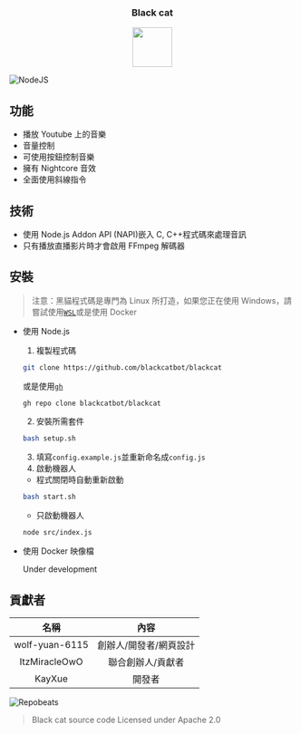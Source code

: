 <h3 align="center">Black cat</h3>
<p align="center">
  <img src="https://catmusic.ml/favicon.png" width="70" height="70" />
</p>

![NodeJS](https://img.shields.io/badge/Node.js-6DA55F?style=flat&logo=node.js&logoColor=white)
## 功能

- 播放 Youtube 上的音樂
- 音量控制
- 可使用按鈕控制音樂
- 擁有 Nightcore 音效
- 全面使用斜線指令

## 技術

- 使用 Node.js Addon API (NAPI)嵌入 C, C++程式碼來處理音訊
- 只有播放直播影片時才會啟用 FFmpeg 解碼器

## 安裝

> 注意：黑貓程式碼是專門為 Linux 所打造，如果您正在使用 Windows，請嘗試使用[`WSL`](https://ubuntu.com/wsl)或是使用 Docker

- 使用 Node.js

  1. 複製程式碼

  ```sh
  git clone https://github.com/blackcatbot/blackcat
  ```

  或是使用[`gh`](https://cli.github.com)

  ```sh
  gh repo clone blackcatbot/blackcat
  ```

  2. 安裝所需套件

  ```sh
  bash setup.sh
  ```

  3. 填寫`config.example.js`並重新命名成`config.js`
  4. 啟動機器人

  - 程式關閉時自動重新啟動

  ```sh
  bash start.sh
  ```

  - 只啟動機器人

  ```sh
  node src/index.js
  ```

- 使用 Docker 映像檔

  Under development

## 貢獻者

|      名稱      |          內容          |
| :------------: | :--------------------: |
| wolf-yuan-6115 | 創辦人/開發者/網頁設計 |
| ItzMiracleOwO  |   聯合創辦人/貢獻者    |
|     KayXue     |         開發者         |

![Repobeats](https://repobeats.axiom.co/api/embed/a6bd28c74d122a98b8db7d45fd5ca39ad0e8b12e.svg)

> Black cat source code Licensed under Apache 2.0
